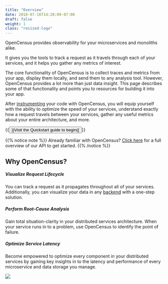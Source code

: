 ```yaml
---
title: "Overview"
date: 2018-07-16T14:28:09-07:00
draft: false
weight: 1
class: "resized-logo"
---
```


OpenCensus provides observability for your microservices and monoliths alike.

It gives you the tools to track a request as it travels through each of your services, and it helps you gather any metrics of interest.

The core functionality of OpenCensus is to collect traces and metrics from your app, display them locally, and send them to any analysis tool. However, OpenCensus provides a lot more than just data insight. This page describes some of that functionality and points you to resources for building it into your app.

After [instrumenting](https://en.wikipedia.org/wiki/Instrumentation_(computer_programming)#Output) your code with OpenCensus, you will equip yourself with the ability to optimize the speed of your services, understand exactly how a request travels between your services, gather any useful metrics about your entire architecture, and more.

{{<button href="/quickstart" class="btn-info">}}Visit the Quickstart guide to begin{{</button>}}

{{% notice note %}}
Already familiar with OpenCensus? [Click here](https://opencensus.io/docs/) for a full overview of our API to get started.
{{% /notice %}}

## Why OpenCensus?

##### Visualize Request Lifecycle
You can track a request as it propagates throughout all of your services. Additionally, you can visualize your data in any [backend](/core-concepts/exporters/#supported-backends) with a one-step solution.

##### Perform Root-Cause Analysis
Gain total situation-clarity in your distributed services architecture. When your service runs in to a problem, use OpenCensus to identify the point of failure.

##### Optimize Service Latency
Become empowered to optimize every component in your distributed services by gaining key insights in to the latency and performance of every microservice and data storage you manage.

![](/images/opencensus-supported-languages.png)
